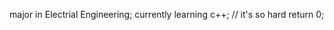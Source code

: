 major in Electrial Engineering;
currently learning c++; // it's so hard
return 0;
<!---
jiaotuoyang/jiaotuoyang is a ✨ special ✨ repository because its `README.md` (this file) appears on your GitHub profile.
You can click the Preview link to take a look at your changes.
--->
